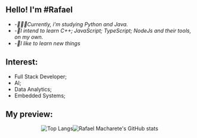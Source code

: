 
## Hello! I'm #Rafael

-  *-👨🏽‍💻Currently, i'm studying Python and Java.*
-  *-🚀I intend to learn C++; JavaScript; TypeScript; NodeJs and their tools, on my own.*
-  *-🌱I like to learn new things*

## Interest:
- Full Stack Developer;
- AI;
- Data Analytics;
- Embedded Systems;
  
## My preview:
<div align="center">
  
 ![Top Langs](https://github-readme-stats.vercel.app/api/top-langs/?username=RafaelMacharete&layout=compact&theme=one_dark_pro)![Rafael Macharete's GitHub stats](https://github-readme-stats.vercel.app/api?username=RafaelMacharete&show_icons=true&theme=one_dark_pro&height="1000")


</div>
